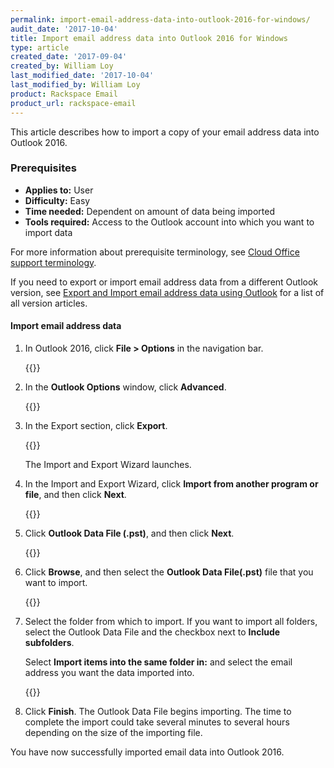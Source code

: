 ```yaml
---
permalink: import-email-address-data-into-outlook-2016-for-windows/
audit_date: '2017-10-04'
title: Import email address data into Outlook 2016 for Windows
type: article
created_date: '2017-09-04'
created_by: William Loy
last_modified_date: '2017-10-04'
last_modified_by: William Loy
product: Rackspace Email
product_url: rackspace-email
---
```


This article describes how to import a copy of your email address data into Outlook 2016.

### Prerequisites

- **Applies to:** User
- **Difficulty:** Easy
- **Time needed:** Dependent on amount of data being imported
- **Tools required:**  Access to the Outlook account into which you want to import data

For more information about prerequisite terminology, see [Cloud Office support terminology](/support/how-to/cloud-office-support-terminology/).

If you need to export or import email address data from a different Outlook version, see [Export and Import email address data using Outlook](/support/how-to/export-and-import-email-address-data-using-outlook) for a list of all version articles.

#### Import email address data

1. In Outlook 2016, click **File > Options** in the navigation bar.

    {{<image src="options2016.png" alt="" title="">}}

2. In the **Outlook Options** window, click **Advanced**.

    {{<image src="advanced2016.png" alt="" title="">}}

3. In the Export section, click **Export**.

    {{<image src="export2016.png" alt="" title="">}}
    
    The Import and Export Wizard launches.

4. In the Import and Export Wizard, click **Import from another program or file**, and then click **Next**.

    {{<image src="import_from_a_file2016.png" alt="" title="">}}

5. Click **Outlook Data File (.pst)**, and then click **Next**.

    {{<image src="outlook_data_file.png" alt="" title="">}}

6. Click **Browse**, and then select the **Outlook Data File(.pst)** file that you want to import.

    {{<image src="browse_import2016.png" alt="" title="">}}

7. Select the folder from which to import. If you want to import all folders, select the Outlook Data File and the checkbox next to **Include subfolders**. 

    Select **Import items into the same folder in:** and select the email address you want the data imported into.

    {{<image src="import_from2016.png" alt="" title="">}}

8. Click **Finish**. The Outlook Data File begins importing. The time to complete the import could take several minutes to several hours depending on the size of the importing file.

You have now successfully imported email data into Outlook 2016.
